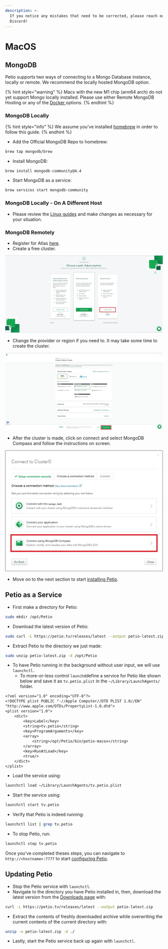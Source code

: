 ```yaml
---
description: >-
  If you notice any mistakes that need to be corrected, please reach out on
  Discord!
---
```


# MacOS

## MongoDB

Petio supports two ways of connecting to a Mongo Database instance, locally or remote. We recommend the locally hosted MongoDB option.

{% hint style="warning" %}
Macs with the new M1 chip \(arm64 arch\) do not yet support Mongo locally installed. Please use either Remote MongoDB Hosting or any of the [Docker ](docker.md)options.
{% endhint %}

### MongoDB Locally

{% hint style="info" %}
We assume you've installed [homebrew](https://brew.sh/#install) in order to follow this guide.
{% endhint %}

* Add the Official MongoDB Repo to homebrew:

```bash
brew tap mongodb/brew
```

* Install MongoDB:

```bash
brew install mongodb-community@4.4
```

* Start MongoDB as a service:

```bash
brew services start mongodb-community
```

### MongoDB Locally - On A Different Host

* Please review the [Linux guides](linux/debian-ubuntu.md#mongodb-locally-on-a-different-host) and make changes as necessary for your situation.

### MongoDB Remotely

* Register for Atlas [here](https://www.mongodb.com/cloud/atlas/register).
* Create a free cluster.

![](../.gitbook/assets/remote_mongodb_cluster.jpg)

* Change the provider or region if you need to. It may take some time to create the cluster.

![](../.gitbook/assets/remote_mongodb_server_region.jpg)

* After the cluster is made, click on connect and select MongoDB Compass and follow the instructions on screen.

![](../.gitbook/assets/remote_mongodb_compass.jpg)

* Move on to the next section to start [installing Petio](macos.md#petio-as-a-service).

## Petio as a Service

* First make a directory for Petio:

```bash
sudo mkdir /opt/Petio
```

* Download the latest version of Petio:

```bash
sudo curl -L https://petio.tv/releases/latest --output petio-latest.zip
```

* Extract Petio to the directory we just made:

```bash
sudo unzip petio-latest.zip -d /opt/Petio
```

* To have Petio running in the background without user input, we will use `launchctl.`
  * To more-or-less control `launchd`define a service for Petio like shown below and save it as `tv.petio.plist` in the `~/Library/LaunchAgents/` folder.

```markup
<?xml version="1.0" encoding="UTF-8"?>
<!DOCTYPE plist PUBLIC "-//Apple Computer//DTD PLIST 1.0//EN" "http://www.apple.com/DTDs/PropertyList-1.0.dtd">
<plist version="1.0">
    <dict>
        <key>Label</key>
        <string>tv.petio</string>
        <key>ProgramArguments</key>
        <array>
            <string>/opt/Petio/bin/petio-macos</string>
        </array>
        <key>RunAtLoad</key>
        <true/>
    </dict>
</plist>
```

* Load the service using:

```bash
launchctl load ~/Library/LaunchAgents/tv.petio.plist
```

* Start the service using:

```bash
launchctl start tv.petio
```

* Verify that Petio is indeed running:

```bash
launchctl list | grep tv.petio
```

* To stop Petio, run:

```bash
launchctl stop tv.petio
```

Once you've completed theses steps, you can navigate to `http://<hostname>:7777` to start [configuring Petio](../configuration/first-time-setup.md).

## Updating Petio

* Stop the Petio service with `launchctl`.
* Navigate to the directory you have Petio installed in, then, download the latest version from the [Downloads page](https://petio.tv/downloads/) with:

```bash
curl -L https://petio.tv/releases/latest --output petio-latest.zip
```

* Extract the contents of freshly downloaded archive while overwriting the current contents of the current directory with:

```bash
unzip -o petio-latest.zip -d ./
```

* Lastly, start the Petio service back up again with `launchctl`.

